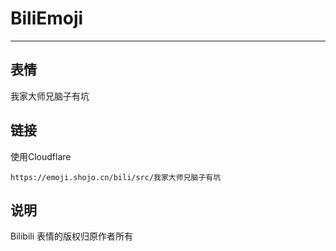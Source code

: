 # BiliEmoji
---
## 表情
我家大师兄脑子有坑
## 链接
使用Cloudflare
```
https://emoji.shojo.cn/bili/src/我家大师兄脑子有坑
```
## 说明
Bilibili 表情的版权归原作者所有
